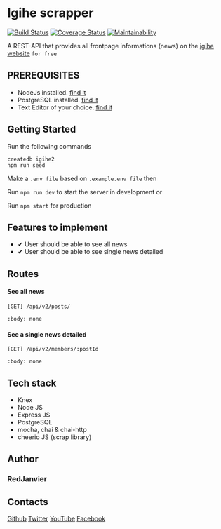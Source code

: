 # Igihe scrapper

[![Build Status](https://travis-ci.org/RedJanvier/scrap-igihe.svg?branch=develop)](https://travis-ci.org/RedJanvier/scrap-igihe)
[![Coverage Status](https://coveralls.io/repos/github/RedJanvier/scrap-igihe/badge.svg?branch=ft-project-setup)](https://coveralls.io/github/RedJanvier/scrap-igihe?branch=ft-project-setup)
[![Maintainability](https://api.codeclimate.com/v1/badges/c74c048c9917791736ab/maintainability)](https://codeclimate.com/github/RedJanvier/scrap-igihe/maintainability)

A REST-API that provides all frontpage informations (news) on the [igihe website](http://igihe.com) `for free`

## PREREQUISITES

- NodeJs installed. [find it](https://nodejs.org/en/)
- PostgreSQL installed. [find it](https://www.enterprisedb.com/downloads/postgres-postgresql-downloads)
- Text Editor of your choice. [find it](https://code.visualstudio.com/)

## Getting Started

Run the following commands

```
createdb igihe2
npm run seed
```

Make a `.env file` based on `.example.env file` then

Run `npm run dev` to start the server in development or

Run `npm start` for production

## Features to implement

- ✔ User should be able to see all news
- ✔ User should be able to see single news detailed

## Routes

#### See all news

```
[GET] /api/v2/posts/

:body: none
```

#### See a single news detailed

```
[GET] /api/v2/members/:postId

:body: none
```

## Tech stack

- Knex
- Node JS
- Express JS
- PostgreSQL
- mocha, chai & chai-http
- cheerio JS (scrap library)

## Author

### **RedJanvier**

## Contacts

[Github](https://github.com/RedJanvier)
[Twitter](https://twitter.com/red_janvier)
[YouTube](https://www.youtube.com/channel/UCrQBNajZa-ibHBerJQ0kAiQ)
[Facebook](https://facebook.com/jan.h.red)

